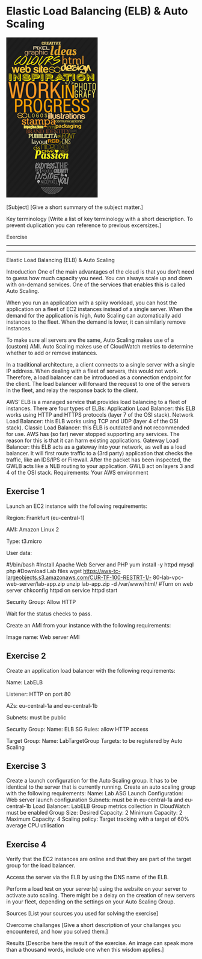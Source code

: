 # Elastic Load Balancing (ELB) & Auto Scaling

![Work in Progress](../00_includes/AWS-11%20ELB%20%26%20Auto%20Scaling/Work%20in%20Progress.PNG)

[Subject]
[Give a short summary of the subject matter.]

Key terminology
[Write a list of key terminology with a short description. To prevent duplication you can reference to previous excersizes.]

Exercise




---
---

Elastic Load Balancing (ELB) & Auto Scaling

Introduction
One of the main advantages of the cloud is that you don’t need to guess how much capacity you need. You can always scale up and down with on-demand services. One of the services that enables this is called Auto Scaling.

When you run an application with a spiky workload, you can host the application on a fleet of EC2 instances instead of a single server. When the demand for the application is high, Auto Scaling can automatically add instances to the fleet. When the demand is lower, it can similarly remove instances.

To make sure all servers are the same, Auto Scaling makes use of a (custom) AMI. Auto Scaling makes use of CloudWatch metrics to determine whether to add or remove instances.

In a traditional architecture, a client connects to a single server with a single IP address. When dealing with a fleet of servers, this would not work. Therefore, a load balancer can be introduced as a connection endpoint for the client. The load balancer will forward the request to one of the servers in the fleet, and relay the response back to the client.

AWS’ ELB is a managed service that provides load balancing to a fleet of instances. There are four types of ELBs:
Application Load Balancer: this ELB works using HTTP and HTTPS protocols (layer 7 of the OSI stack).
Network Load Balancer: this ELB works using TCP and UDP (layer 4 of the OSI stack).
Classic Load Balancer: this ELB is outdated and not recommended for use. AWS has (so far) never stopped supporting any services. The reason for this is that it can harm existing applications.
Gateway Load Balancer: this ELB acts as a gateway into your network, as well as a load balancer. It will first route traffic to a (3rd party) application that checks the traffic, like an IDS/IPS or Firewall. After the packet has been inspected, the GWLB acts like a NLB routing to your application. GWLB act on layers 3 and 4 of the OSI stack.
Requirements:
Your AWS environment

## Exercise 1

Launch an EC2 instance with the following requirements:

Region: Frankfurt (eu-central-1)

AMI: Amazon Linux 2

Type: t3.micro

User data:

#!/bin/bash
#Install Apache Web Server and PHP
yum install -y httpd mysql php
#Download Lab files
wget https://aws-tc-largeobjects.s3.amazonaws.com/CUR-TF-100-RESTRT-1/- 80-lab-vpc-web-server/lab-app.zip
unzip lab-app.zip -d /var/www/html/
#Turn on web server
chkconfig httpd on
service httpd start

Security Group: Allow HTTP

Wait for the status checks to pass.

Create an AMI from your instance with the following requirements:

Image name: Web server AMI   

## Exercise 2

 Create an application load balancer with the following requirements:

Name: LabELB

Listener: HTTP on port 80

AZs: eu-central-1a and eu-central-1b

Subnets: must be public

Security Group: 
Name: ELB SG
Rules: allow HTTP access

Target Group:
Name: LabTargetGroup
Targets: to be registered by Auto Scaling
  
## Exercise 3

Create a launch configuration for the Auto Scaling group. It has to be identical to the server that is currently running.
Create an auto scaling group with the following requirements:
Name: Lab ASG
Launch Configuration: Web server launch configuration
Subnets: must be in eu-central-1a and eu-central-1b
Load Balancer: LabELB
Group metrics collection in CloudWatch must be enabled
Group Size:
Desired Capacity: 2
Minimum Capacity: 2
Maximum Capacity: 4
Scaling policy: Target tracking with a target of 60% average CPU utilisation


## Exercise 4

Verify that the EC2 instances are online and that they are part of the target group for the load balancer.

Access the server via the ELB by using the DNS name of the ELB.

Perform a load test on your server(s) using the website on your server to activate auto scaling. There might be a delay on the creation of new servers in your fleet, depending on the settings on your Auto Scaling Group.



Sources
[List your sources you used for solving the exercise]

Overcome challanges
[Give a short description of your challanges you encountered, and how you solved them.]

Results
[Describe here the result of the exercise. An image can speak more than a thousand words, include one when this wisdom applies.]

